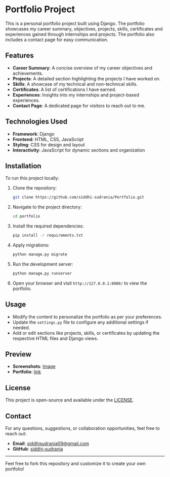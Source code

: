 # Portfolio Project

This is a personal portfolio project built using Django. The portfolio showcases my career summary, objectives, projects, skills, certificates and experiences gained through internships and projects. The portfolio also includes a contact page for easy communication.

## Features
- **Career Summary**: A concise overview of my career objectives and achievements.
- **Projects**: A detailed section highlighting the projects I have worked on.
- **Skills**: A showcase of my technical and non-technical skills.
- **Certificates**: A list of certifications I have earned.
- **Experiences**: Insights into my internships and project-based experiences.
- **Contact Page**: A dedicated page for visitors to reach out to me.

## Technologies Used
- **Framework**: Django
- **Frontend**: HTML, CSS, JavaScript
- **Styling**: CSS for design and layout
- **Interactivity**: JavaScript for dynamic sections and organization

## Installation
To run this project locally:

1. Clone the repository:
   ```bash
   git clone https://github.com/siddhi-sudrania/Portfolio.git
   ```
2. Navigate to the project directory:
   ```bash
   cd portfolio
   ```
3. Install the required dependencies:
   ```bash
   pip install -r requirements.txt
   ```
4. Apply migrations:
   ```bash
   python manage.py migrate
   ```
5. Run the development server:
   ```bash
   python manage.py runserver
   ```
6. Open your browser and visit `http://127.0.0.1:8000/` to view the portfolio.

## Usage
- Modify the content to personalize the portfolio as per your preferences.
- Update the `settings.py` file to configure any additional settings if needed.
- Add or edit sections like projects, skills, or certificates by updating the respective HTML files and Django views.

## Preview
- **Screenshots**: [Image](https://github.com/siddhi-sudrania/Portfolio/blob/main/static/Images/port.png)
- **Portfolio**: [link](https://portfolio-siddhi-sudranias-projects.vercel.app)

## License
This project is open-source and available under the [LICENSE](LICENSE).

## Contact
For any questions, suggestions, or collaboration opportunities, feel free to reach out:

- **Email**: [siddhisudrania09@gmail.com](mailto:siddhisudrania09@gmail.com)
- **GitHub**: [siddhi-sudrania](https://github.com/siddhi-sudrania)

---

Feel free to fork this repository and customize it to create your own portfolio!
